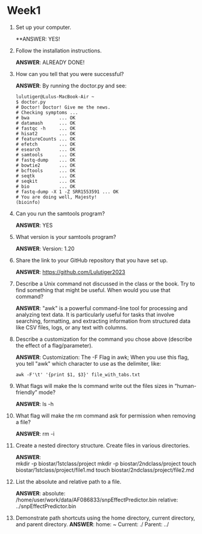 # Week1

1. Set up your computer.

   **ANSWER: YES!

2. Follow the installation instructions.

   **ANSWER**: ALREADY DONE!

3. How can you tell that you were successful? 

   **ANSWER**: By running the doctor.py and see:

   ```
   lulutiger@Lulus-MacBook-Air ~
   $ doctor.py
   # Doctor! Doctor! Give me the news.
   # Checking symptoms ...
   # bwa           ... OK
   # datamash      ... OK
   # fastqc -h     ... OK
   # hisat2        ... OK
   # featureCounts ... OK
   # efetch        ... OK
   # esearch       ... OK
   # samtools      ... OK
   # fastq-dump    ... OK
   # bowtie2       ... OK
   # bcftools      ... OK
   # seqtk         ... OK
   # seqkit        ... OK
   # bio           ... OK
   # fastq-dump -X 1 -Z SRR1553591 ... OK
   # You are doing well, Majesty!
   (bioinfo) 
   ```

4. Can you run the samtools program?

   **ANSWER**: YES

5. What version is your samtools program?

   **ANSWER**: Version: 1.20

6. Share the link to your GitHub repository that you have set up.

   **ANSWER**: https://github.com/Lulutiger2023

7. Describe a Unix command not discussed in the class or the book. Try to find something that might be useful. When would you use that command?

   **ANSWER**: "awk" is a powerful command-line tool for processing and analyzing text data. It is particularly useful for tasks that involve searching, formatting, and extracting information from structured data like CSV files, logs, or any text with columns.

8. Describe a customization for the command you chose above (describe the effect of a flag/parameter).

   **ANSWER**: Customization: The -F Flag in awk; When you use this flag, you tell "awk" which character to use as the delimiter, like:

   ```
   awk -F'\t' '{print $1, $3}' file_with_tabs.txt
   ```

9. What flags will make the ls command write out the files sizes in “human-friendly” mode?

   **ANSWER**: ls -h

10. What flag will make the rm command ask for permission when removing a file?

    **ANSWER**: rm -i

11. Create a nested directory structure. Create files in various directories. 

    **ANSWER**:  
    mkdir -p biostar/1stclass/project
    mkdir -p biostar/2ndclass/project
    touch biostar/1stclass/project/file1.md
    touch biostar/2ndclass/project/file2.md

12. List the absolute and relative path to a file.

    **ANSWER**: 
    absolute: /home/user/work/data/AF086833/snpEffectPredictor.bin
    relative: ../snpEffectPredictor.bin

13. Demonstrate path shortcuts using the home directory, current directory, and parent directory.
    **ANSWER**: 
    home: ~
    Current: ./
    Parent: ../

    

    

    

    

    

    
